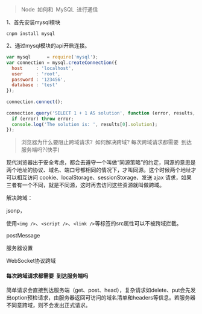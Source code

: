 
> Node 如何和 MySQL 进行通信


1、首先安装mysql模块
```shell
cnpm install mysql
```
2、通过mysql模块的api开启连接。
```js
var mysql      = require('mysql');
var connection = mysql.createConnection({
  host     : 'localhost',
  user     : 'root',
  password : '123456',
  database : 'test'
});
 
connection.connect();
 
connection.query('SELECT 1 + 1 AS solution', function (error, results, fields) {
  if (error) throw error;
  console.log('The solution is: ', results[0].solution);
});
```
> 浏览器为什么要阻止跨域请求? 如何解决跨域? 每次跨域请求都需要 到达服务端吗?(快手)

现代浏览器出于安全考虑，都会去遵守一个叫做“同源策略”的约定，同源的意思是两个地址的协议、域名、端口号都相同的情况下，才叫同源。这个时候两个地址才可以相互访问 cookie、localStorage、sessionStorage、发送 ajax 请求，如果三者有一个不同，就是不同源，这时再去访问这些资源就叫做跨域。

解决跨域：

  jsonp，

  使用`<img />`、`<script />`、`<link />`等标签的src属性可以不被跨域拦截。

  postMessage

  服务器设置

  WebSocket协议跨域

#### 每次跨域请求都需要 到达服务端吗

简单请求会直接到达服务端（get、post、head），复杂请求如delete、put会先发出option预检请求，由服务器返回可访问的域名清单和headers等信息。若服务器不同意跨域，则不会发出正式请求。


